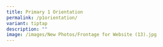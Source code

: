 ```yaml
---
title: Primary 1 Orientation
permalink: /p1orientation/
variant: tiptap
description: ""
image: /images/New Photos/Frontage for Website (13).jpg
---
```


